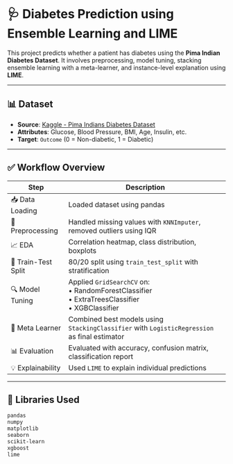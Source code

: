 # 🩺 Diabetes Prediction using Ensemble Learning and LIME

This project predicts whether a patient has diabetes using the **Pima Indian Diabetes Dataset**. It involves preprocessing, model tuning, stacking ensemble learning with a meta-learner, and instance-level explanation using **LIME**.

---

## 📊 Dataset

- **Source**: [Kaggle - Pima Indians Diabetes Dataset](https://www.kaggle.com/datasets/uciml/pima-indians-diabetes-database)
- **Attributes**: Glucose, Blood Pressure, BMI, Age, Insulin, etc.
- **Target**: `Outcome` (0 = Non-diabetic, 1 = Diabetic)

---

## ✅ Workflow Overview

| Step | Description |
|------|-------------|
| 📥 Data Loading | Loaded dataset using pandas |
| 🧹 Preprocessing | Handled missing values with `KNNImputer`, removed outliers using IQR |
| 📈 EDA | Correlation heatmap, class distribution, boxplots |
| 🧪 Train-Test Split | 80/20 split using `train_test_split` with stratification |
| 🔍 Model Tuning | Applied `GridSearchCV` on:<br>• RandomForestClassifier<br>• ExtraTreesClassifier<br>• XGBClassifier |
| 🧠 Meta Learner | Combined best models using `StackingClassifier` with `LogisticRegression` as final estimator |
| 📊 Evaluation | Evaluated with accuracy, confusion matrix, classification report |
| 💡 Explainability | Used `LIME` to explain individual predictions |

---

## 🔧 Libraries Used

```bash
pandas
numpy
matplotlib
seaborn
scikit-learn
xgboost
lime
